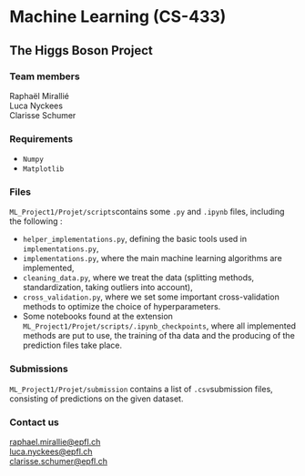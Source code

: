 # Machine Learning (CS-433)
## The Higgs Boson Project

### Team members
Raphaël Mirallié\
Luca Nyckees\
Clarisse Schumer

### Requirements
* `Numpy`
* `Matplotlib`

### Files
`ML_Project1/Projet/scripts`contains some `.py` and `.ipynb` files, including the following :
  - `helper_implementations.py`, defining the basic tools used in `implementations.py`,
  - `implementations.py`, where the main machine learning algorithms are implemented,
  - `cleaning_data.py`, where we treat the data (splitting methods, standardization, taking outliers into account),
  - `cross_validation.py`, where we set some important cross-validation methods to optimize the choice of hyperparameters.
  - Some notebooks found at the extension `ML_Project1/Projet/scripts/.ipynb_checkpoints`, where all implemented methods are put to use, the training of tha data and the producing of the prediction files take place.
  
### Submissions
`ML_Project1/Projet/submission` contains a list of `.csv`submission files, consisting of predictions on the given dataset.
  
  
### Contact us
raphael.mirallie@epfl.ch\
luca.nyckees@epfl.ch\
clarisse.schumer@epfl.ch

